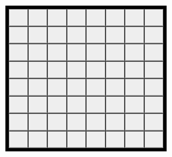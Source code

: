 <head>
<style>
.grid-container {
  display: grid;
  grid-template-columns: auto auto auto auto auto auto auto auto;
  background-color: #000;
  padding: 10px;
}
.grid-item {
  background-color: rgba(255, 255, 255, 0.8);
  border: 1px solid rgba(0, 0, 0, 0.8);
  font-size: 30px;
  text-align: center;
}
</style>
</head>
<body>
<p id=info></p>
<div class="grid-container">
  <div class="grid-item">
    <button type="button" onclick="put(1,1)">
      <img id="r1c1" src="assets/empty-pawn.jpg">
      </button>
  </div>
  <div class="grid-item">
    <button type="button" onclick="put(1,2)">
      <img id="r1c2" src="assets/empty-pawn.jpg">
      </button>
  </div>
  <div class="grid-item">
    <button type="button" onclick="put(1,3)">
      <img id="r1c3" src="assets/empty-pawn.jpg">
      </button>
  </div>
  <div class="grid-item">
    <button type="button" onclick="put(1,4)">
      <img id="r1c4" src="assets/empty-pawn.jpg">
      </button>
  </div>
  <div class="grid-item">
    <button type="button" onclick="put(1,5)">
      <img id="r1c5" src="assets/empty-pawn.jpg">
      </button>
  </div>
  <div class="grid-item">
    <button type="button" onclick="put(1,6)">
      <img id="r1c6" src="assets/empty-pawn.jpg">
      </button>
  </div>
  <div class="grid-item">
    <button type="button" onclick="put(1,7)">
      <img id="r1c7" src="assets/empty-pawn.jpg">
      </button>
  </div>
  <div class="grid-item">
    <button type="button" onclick="put(1,8)">
      <img id="r1c8" src="assets/empty-pawn.jpg">
      </button>
  </div>
    <div class="grid-item">
    <button type="button" onclick="put(2,1)">
      <img id="r2c1" src="assets/empty-pawn.jpg">
      </button>
  </div>
  <div class="grid-item">
    <button type="button" onclick="put(2,2)">
      <img id="r2c2" src="assets/empty-pawn.jpg">
      </button>
  </div>
  <div class="grid-item">
    <button type="button" onclick="put(2,3)">
      <img id="r2c3" src="assets/empty-pawn.jpg">
      </button>
  </div>
  <div class="grid-item">
    <button type="button" onclick="put(2,4)">
      <img id="r2c4" src="assets/empty-pawn.jpg">
      </button>
  </div>
  <div class="grid-item">
    <button type="button" onclick="put(2,5)">
      <img id="r2c5" src="assets/empty-pawn.jpg">
      </button>
  </div>
  <div class="grid-item">
    <button type="button" onclick="put(2,6)">
      <img id="r2c6" src="assets/empty-pawn.jpg">
      </button>
  </div>
  <div class="grid-item">
    <button type="button" onclick="put(2,7)">
      <img id="r2c7" src="assets/empty-pawn.jpg">
      </button>
  </div>
  <div class="grid-item">
    <button type="button" onclick="put(2,8)">
      <img id="r2c8" src="assets/empty-pawn.jpg">
      </button>
  </div>
    <div class="grid-item">
    <button type="button" onclick="put(3,1)">
      <img id="r3c1" src="assets/empty-pawn.jpg">
      </button>
  </div>
  <div class="grid-item">
    <button type="button" onclick="put(3,2)">
      <img id="r3c2" src="assets/empty-pawn.jpg">
      </button>
  </div>
  <div class="grid-item">
    <button type="button" onclick="put(3,3)">
      <img id="r3c3" src="assets/empty-pawn.jpg">
      </button>
  </div>
  <div class="grid-item">
    <button type="button" onclick="put(3,4)">
      <img id="r3c4" src="assets/empty-pawn.jpg">
      </button>
  </div>
  <div class="grid-item">
    <button type="button" onclick="put(3,5)">
      <img id="r3c5" src="assets/empty-pawn.jpg">
      </button>
  </div>
  <div class="grid-item">
    <button type="button" onclick="put(3,6)">
      <img id="r3c6" src="assets/empty-pawn.jpg">
      </button>
  </div>
  <div class="grid-item">
    <button type="button" onclick="put(3,7)">
      <img id="r3c7" src="assets/empty-pawn.jpg">
      </button>
  </div>
  <div class="grid-item">
    <button type="button" onclick="put(3,8)">
      <img id="r3c8" src="assets/empty-pawn.jpg">
      </button>
  </div>
    <div class="grid-item">
    <button type="button" onclick="put(4,1)">
      <img id="r4c1" src="assets/empty-pawn.jpg">
      </button>
  </div>
  <div class="grid-item">
    <button type="button" onclick="put(4,2)">
      <img id="r4c2" src="assets/empty-pawn.jpg">
      </button>
  </div>
  <div class="grid-item">
    <button type="button" onclick="put(4,3)">
      <img id="r4c3" src="assets/empty-pawn.jpg">
      </button>
  </div>
  <div class="grid-item">
    <button type="button" onclick="put(4,4)">
      <img id="r4c4" src="assets/empty-pawn.jpg">
      </button>
  </div>
  <div class="grid-item">
    <button type="button" onclick="put(4,5)">
      <img id="r4c5" src="assets/empty-pawn.jpg">
      </button>
  </div>
  <div class="grid-item">
    <button type="button" onclick="put(4,6)">
      <img id="r4c6" src="assets/empty-pawn.jpg">
      </button>
  </div>
  <div class="grid-item">
    <button type="button" onclick="put(4,7)">
      <img id="r4c7" src="assets/empty-pawn.jpg">
      </button>
  </div>
  <div class="grid-item">
    <button type="button" onclick="put(4,8)">
      <img id="r4c8" src="assets/empty-pawn.jpg">
      </button>
  </div>
    <div class="grid-item">
    <button type="button" onclick="put(5,1)">
      <img id="r5c1" src="assets/empty-pawn.jpg">
      </button>
  </div>
  <div class="grid-item">
    <button type="button" onclick="put(5,2)">
      <img id="r5c2" src="assets/empty-pawn.jpg">
      </button>
  </div>
  <div class="grid-item">
    <button type="button" onclick="put(5,3)">
      <img id="r5c3" src="assets/empty-pawn.jpg">
      </button>
  </div>
  <div class="grid-item">
    <button type="button" onclick="put(5,4)">
      <img id="r5c4" src="assets/empty-pawn.jpg">
      </button>
  </div>
  <div class="grid-item">
    <button type="button" onclick="put(5,5)">
      <img id="r5c5" src="assets/empty-pawn.jpg">
      </button>
  </div>
  <div class="grid-item">
    <button type="button" onclick="put(5,6)">
      <img id="r5c6" src="assets/empty-pawn.jpg">
      </button>
  </div>
  <div class="grid-item">
    <button type="button" onclick="put(5,7)">
      <img id="r5c7" src="assets/empty-pawn.jpg">
      </button>
  </div>
  <div class="grid-item">
    <button type="button" onclick="put(5,8)">
      <img id="r5c8" src="assets/empty-pawn.jpg">
      </button>
  </div>
    <div class="grid-item">
    <button type="button" onclick="put(6,1)">
      <img id="r6c1" src="assets/empty-pawn.jpg">
      </button>
  </div>
  <div class="grid-item">
    <button type="button" onclick="put(6,2)">
      <img id="r6c2" src="assets/empty-pawn.jpg">
      </button>
  </div>
  <div class="grid-item">
    <button type="button" onclick="put(6,3)">
      <img id="r6c3" src="assets/empty-pawn.jpg">
      </button>
  </div>
  <div class="grid-item">
    <button type="button" onclick="put(6,4)">
      <img id="r6c4" src="assets/empty-pawn.jpg">
      </button>
  </div>
  <div class="grid-item">
    <button type="button" onclick="put(6,5)">
      <img id="r6c5" src="assets/empty-pawn.jpg">
      </button>
  </div>
  <div class="grid-item">
    <button type="button" onclick="put(6,6)">
      <img id="r6c6" src="assets/empty-pawn.jpg">
      </button>
  </div>
  <div class="grid-item">
    <button type="button" onclick="put(6,7)">
      <img id="r6c7" src="assets/empty-pawn.jpg">
      </button>
  </div>
  <div class="grid-item">
    <button type="button" onclick="put(6,8)">
      <img id="r6c8" src="assets/empty-pawn.jpg">
      </button>
  </div>
    <div class="grid-item">
    <button type="button" onclick="put(7,1)">
      <img id="r7c1" src="assets/empty-pawn.jpg">
      </button>
  </div>
  <div class="grid-item">
    <button type="button" onclick="put(7,2)">
      <img id="r7c2" src="assets/empty-pawn.jpg">
      </button>
  </div>
  <div class="grid-item">
    <button type="button" onclick="put(7,3)">
      <img id="r7c3" src="assets/empty-pawn.jpg">
      </button>
  </div>
  <div class="grid-item">
    <button type="button" onclick="put(7,4)">
      <img id="r7c4" src="assets/empty-pawn.jpg">
      </button>
  </div>
  <div class="grid-item">
    <button type="button" onclick="put(7,5)">
      <img id="r7c5" src="assets/empty-pawn.jpg">
      </button>
  </div>
  <div class="grid-item">
    <button type="button" onclick="put(7,6)">
      <img id="r7c6" src="assets/empty-pawn.jpg">
      </button>
  </div>
  <div class="grid-item">
    <button type="button" onclick="put(7,7)">
      <img id="r7c7" src="assets/empty-pawn.jpg">
      </button>
  </div>
  <div class="grid-item">
    <button type="button" onclick="put(7,8)">
      <img id="r7c8" src="assets/empty-pawn.jpg">
      </button>
  </div>
    <div class="grid-item">
    <button type="button" onclick="put(8,1)">
      <img id="r8c1" src="assets/empty-pawn.jpg">
      </button>
  </div>
  <div class="grid-item">
    <button type="button" onclick="put(8,2)">
      <img id="r8c2" src="assets/empty-pawn.jpg">
      </button>
  </div>
  <div class="grid-item">
    <button type="button" onclick="put(8,3)">
      <img id="r8c3" src="assets/empty-pawn.jpg">
      </button>
  </div>
  <div class="grid-item">
    <button type="button" onclick="put(8,4)">
      <img id="r8c4" src="assets/empty-pawn.jpg">
      </button>
  </div>
  <div class="grid-item">
    <button type="button" onclick="put(8,5)">
      <img id="r8c5" src="assets/empty-pawn.jpg">
      </button>
  </div>
  <div class="grid-item">
    <button type="button" onclick="put(8,6)">
      <img id="r8c6" src="assets/empty-pawn.jpg">
      </button>
  </div>
  <div class="grid-item">
    <button type="button" onclick="put(8,7)">
      <img id="r8c7" src="assets/empty-pawn.jpg">
      </button>
  </div>
  <div class="grid-item">
    <button type="button" onclick="put(8,8)">
      <img id="r8c8" src="assets/empty-pawn.jpg">
      </button>
  </div>
</div>
<script>
  var waitFlag = false;
  var points = 0;
  document.getElementById("info").innerHTML = "Carte rimanenti: 30 - Punteggio: 0";
  var deck = [
    "circolar-attack","circolar-attack","circolar-attack","circolar-attack","circolar-attack","circolar-attack",
    "circolar-attack","circolar-attack","circolar-attack","circolar-attack","circolar-attack","circolar-attack",
    "circolar-attack","circolar-attack","circolar-attack","circolar-attack","circolar-attack","circolar-attack",
    "circolar-attack","circolar-attack","circolar-attack","circolar-attack","circolar-attack","circolar-attack",
    "circolar-attack","circolar-attack","circolar-attack","circolar-attack","circolar-attack","circolar-attack"
  ]
  deck = shuffle(deck);
  var currentCard = deck.pop()
  var grid = [
  ["sentinel","sentinel","sentinel","sentinel","sentinel","sentinel","sentinel","sentinel","sentinel","sentinel"],
  ["sentinel","empty-pawn","empty-pawn","empty-pawn","empty-pawn","empty-pawn","empty-pawn","empty-pawn","empty-pawn","sentinel"],
  ["sentinel","empty-pawn","empty-pawn","empty-pawn","empty-pawn","empty-pawn","empty-pawn","empty-pawn","empty-pawn","sentinel"],
  ["sentinel","empty-pawn","empty-pawn","empty-pawn","empty-pawn","empty-pawn","empty-pawn","empty-pawn","empty-pawn","sentinel"],
  ["sentinel","empty-pawn","empty-pawn","empty-pawn","empty-pawn","empty-pawn","empty-pawn","empty-pawn","empty-pawn","sentinel"],
  ["sentinel","empty-pawn","empty-pawn","empty-pawn","empty-pawn","empty-pawn","empty-pawn","empty-pawn","empty-pawn","sentinel"],
  ["sentinel","empty-pawn","empty-pawn","empty-pawn","empty-pawn","empty-pawn","empty-pawn","empty-pawn","empty-pawn","sentinel"],
  ["sentinel","empty-pawn","empty-pawn","empty-pawn","empty-pawn","empty-pawn","empty-pawn","empty-pawn","empty-pawn","sentinel"],
  ["sentinel","empty-pawn","empty-pawn","empty-pawn","empty-pawn","empty-pawn","empty-pawn","empty-pawn","empty-pawn","sentinel"],
  ["sentinel","sentinel","sentinel","sentinel","sentinel","sentinel","sentinel","sentinel","sentinel","sentinel"],
  ];
  enemySpawn();
  async function put(row, column) {
    if(grid[row][column]=="empty-pawn" && waitFlag==false) {
      waitFlag = true;
      grid[row][column] = "red-pawn";
      document.getElementById("r"+row+"c"+column).src = "assets/red-pawn.jpg";
      circolarAttack(row, column);
      if(deck.length==0) {
        document.getElementById("info").innerHTML = "Fine del gioco. Punteggio totale: " + points;
      }
      else {
        enemySpawn();
        currentCard = deck.pop();
        waitFlag = false;
      }
    }
  }
  async function circolarAttack(row, column) {
    for(var i=row-1; i<=row+1; i++) {
      for(var j=column-1; j<=column+1; j++) {
        if(!(i==row && j==column) && grid[i][j]!="sentinel"){
          if(grid[i][j]=="dark-pawn"){
            points++;
          }
          if(grid[i][j]=="red-pawn"){
            points--;
          }
          grid[i][j] = "fire-pawn";
          document.getElementById("r"+i+"c"+j).src = "assets/fire-pawn.jpg";
          document.getElementById("info").innerHTML = "Carte rimanenti: " + deck.length + " - Punteggio: " + points;
        }
      }
    }
    await new Promise(r => setTimeout(r, 500));
    for(var i=row-1; i<=row+1; i++) {
      for(var j=column-1; j<=column+1; j++) {
        if(!(i==row && j==column) && grid[i][j]!="sentinel"){
          grid[i][j] = "empty-pawn";
          document.getElementById("r"+i+"c"+j).src = "assets/empty-pawn.jpg";
        }
      }
    }
  }
  function enemySpawn() {  //generate up to 3 new enemies in random positions
    var row;
    var column;
    for(var i=0; i<3; i++) {
      row = getRandomInt(1,8);
      column = getRandomInt(1,8);
      if(grid[row][column]=="empty-pawn") {
        grid[row][column] = "dark-pawn";
        document.getElementById("r"+row+"c"+column).src = "assets/dark-pawn.jpg";
      }
    }
  }
  function getRandomInt(min, max) {
    min = Math.ceil(min);
    max = Math.floor(max);
    return Math.floor(Math.random() * (max - min + 1)) + min;
  }
  function shuffle(array) {
    var currentIndex = array.length, temporaryValue, randomIndex;
    while (0 !== currentIndex) {
      randomIndex = Math.floor(Math.random() * currentIndex);
      currentIndex -= 1;
      temporaryValue = array[currentIndex];
      array[currentIndex] = array[randomIndex];
      array[randomIndex] = temporaryValue;
    }
    return array;
  }
</script>
</body>
